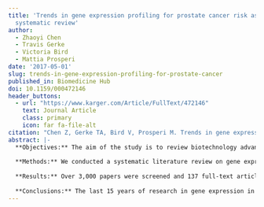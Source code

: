 ```yaml
---
title: 'Trends in gene expression profiling for prostate cancer risk assessment: a
  systematic review'
author:
  - Zhaoyi Chen
  - Travis Gerke
  - Victoria Bird
  - Mattia Prosperi
date: '2017-05-01'
slug: trends-in-gene-expression-profiling-for-prostate-cancer
published_in: Biomedicine Hub
doi: 10.1159/000472146
header_buttons:
  - url: "https://www.karger.com/Article/FullText/472146"
    text: Journal Article
    class: primary
    icon: far fa-file-alt
citation: "Chen Z, Gerke TA, Bird V, Prosperi M. Trends in gene expression profiling for prostate cancer risk assessment: a systematic review. Biomed Hub 2017; 2:472146."
abstract: |-
  **Objectives:** The aim of the study is to review biotechnology advances in gene expression profiling on prostate cancer (PCa), focusing on experimental platform development and gene discovery, in relation to different study designs and outcomes in order to understand how they can be exploited to improve PCa diagnosis and clinical management. 
  
  **Methods:** We conducted a systematic literature review on gene expression profiling studies through PubMed/MEDLINE and Web of Science between 2000 and 2016. Tissue biopsy and clinical gene profiling studies with different outcomes (e.g., recurrence, survival) were included.
  
  **Results:** Over 3,000 papers were screened and 137 full-text articles were selected. In terms of technology used, microarray is still the most popular technique, increasing from 50 to 70% between 2010 and 2015, but there has been a rise in the number of studies using RNA sequencing (13% in 2015). Sample sizes have increased, as well as the number of genes that can be screened all at once, but we have also observed more focused targeting in more recent studies. Qualitative analysis on the specific genes found associated with PCa risk or clinical outcomes revealed a large variety of gene candidates, with a few consistent cross-studies.
  
  **Conclusions:** The last 15 years of research in gene expression in PCa have brought a large volume of data and information that has been decoded only in part, but advancements in high-throughput sequencing technology are increasing the amount of data that can be generated. The variety of findings warrants the execution of both validation studies and meta-analyses. Genetic biomarkers have tremendous potential for early diagnosis of PCa and, if coupled with other diagnostics (e.g., imaging), can effectively be used to concretize less-invasive, personalized prediction of PCa risk and progression.
---
```


<!--
## Common icons

Font Awesome: https://fontawesome.com/icons
Academic Icons: http://jpswalsh.github.io/academicons/

github: fab fa-github
twitter: fab fa-twitter
rocket (app): fas fa-rocket
biorxiv: ai ai-biorxiv
arvix: ai ai-arxiv
doi: ai ai-doi
pubmed: ai ai-pubmed
generic paper: far fa-file-alt
generic project: fas fa-briefcase
-->

<!--
You can include extra content here as markdown.
It will render after Abstract and Links and before Citation.
-->
